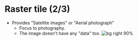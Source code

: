 # Raster tile (2/3)

- Provides "Satellite images" or "Aerial photograph"
  - Focus to photography.
  - The image doesn't have any "data" too.
    ![bg right 90%](./images/4_gsi_map_1.png)
